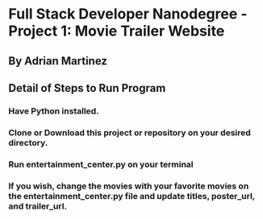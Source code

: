 # Full Stack Developer Nanodegree - Project 1: Movie Trailer Website
## By Adrian Martinez

## Detail of Steps to Run Program
### Have Python installed. 
### Clone or Download this project or repository on your desired directory. 
### Run entertainment_center.py on your terminal
### If you wish, change the movies with your favorite movies on the entertainment_center.py file and update titles, poster_url, and trailer_url. 
